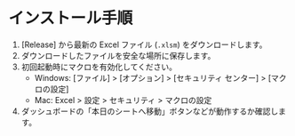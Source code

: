 # インストール手順

1. [Release] から最新の Excel ファイル (`.xlsm`) をダウンロードします。
2. ダウンロードしたファイルを安全な場所に保存します。
3. 初回起動時にマクロを有効化してください。  
   - Windows: [ファイル] > [オプション] > [セキュリティ センター] > [マクロの設定]
   - Mac: Excel > 設定 > セキュリティ > マクロの設定
4. ダッシュボードの「本日のシートへ移動」ボタンなどが動作するか確認します。
